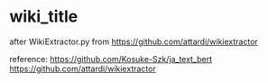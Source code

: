 # wiki_title

after WikiExtractor.py from https://github.com/attardi/wikiextractor

reference:
https://github.com/Kosuke-Szk/ja_text_bert
https://github.com/attardi/wikiextractor

